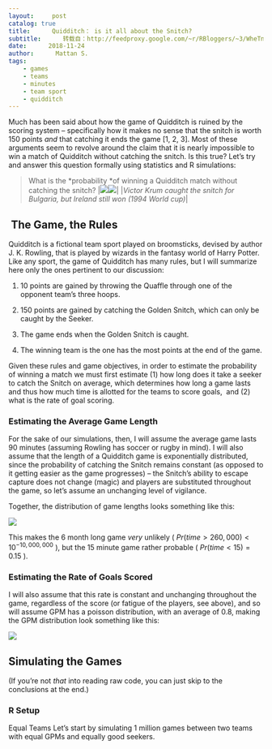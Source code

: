 ```yaml
---
layout:     post
catalog: true
title:      Quidditch： is it all about the Snitch?
subtitle:      转载自：http://feedproxy.google.com/~r/RBloggers/~3/WheTnbvMmec/
date:      2018-11-24
author:      Mattan S.
tags:
    - games
    - teams
    - minutes
    - team sport
    - quidditch
---
```






Much has been said about how the game of Quidditch is ruined by the scoring system – specifically how it makes no sense that the snitch is worth 150 points *and* that catching it ends the game [1, 2, 3]. Most of these arguments seem to revolve around the claim that it is nearly impossible to win a match of Quidditch without catching the snitch. Is this true? Let’s try and answer this question formally using statistics and R simulations:

> What is the *probability *of winning a Quidditch match without catching the snitch?
|![](https://i1.wp.com/3.bp.blogspot.com/-vdR0-S17fuE/W_lfELTf0wI/AAAAAAAA3dA/EBjvzpDC11Ac4mmbuBDrkkmERribllBFgCLcBGAs/s640/freegifmaker.me_2dxgP.gif?resize=444%2C250&ssl=1)![](https://i1.wp.com/3.bp.blogspot.com/-vdR0-S17fuE/W_lfELTf0wI/AAAAAAAA3dA/EBjvzpDC11Ac4mmbuBDrkkmERribllBFgCLcBGAs/s640/freegifmaker.me_2dxgP.gif?resize=444%2C250&ssl=1)|
|*Victor Krum caught the snitch for Bulgaria, but Ireland still won (1994 World cup)*|



##  The Game, the Rules

Quidditch is a fictional team sport played on broomsticks, devised by author J. K. Rowling, that is played by wizards in the fantasy world of Harry Potter. Like any sport, the game of Quidditch has many rules, but I will summarize here only the ones pertinent to our discussion:

1. 10 points are gained by throwing the Quaffle through one of the opponent team’s three hoops.

1. 150 points are gained by catching the Golden Snitch, which can only be caught by the Seeker.

1. The game ends when the Golden Snitch is caught.

1. The winning team is the one has the most points at the end of the game.


Given these rules and game objectives, in order to estimate the probability of winning a match we must first estimate (1) how long does it take a seeker to catch the Snitch on average, which determines how long a game lasts and thus how much time is allotted for the teams to score goals,  and (2) what is the rate of goal scoring.

### Estimating the Average Game Length

For the sake of our simulations, then, I will assume the average game lasts 90 minutes (assuming Rowling has soccer or rugby in mind). I will also assume that the length of a Quidditch game is exponentially distributed, since the probability of catching the Snitch remains constant (as opposed to it getting easier as the game progresses) – the Snitch’s ability to escape capture does not change (magic) and players are substituted throughout the game, so let’s assume an unchanging level of vigilance.

Together, the distribution of game lengths looks something like this:

![](https://i0.wp.com/1.bp.blogspot.com/-hTjWMZaW2K4/W_lQgXAZuXI/AAAAAAAA3cw/bLGsPGjKt6stP2ACLyoiDvLqL32qpjMRwCLcBGAs/s400/fig1.png?resize=450%2C1062&ssl=1)


This makes the 6 month long game *very* unlikely ( $Pr(time>260,000)<10^{-10,000,000}$ ), but the 15 minute game rather probable ( $Pr(time<15)=0.15$ ).

### Estimating the Rate of Goals Scored

I will also assume that this rate is constant and unchanging throughout the game, regardless of the score (or fatigue of the players, see above), and so will assume GPM has a poisson distribution, with an average of 0.8, making the GPM distribution look something like this:

![](https://i1.wp.com/4.bp.blogspot.com/-7-dbMQTNP_0/W_lQkxyAhJI/AAAAAAAA3c0/03ZuEzs2NR8e-6_ZZMEaoCYPekvcOOBiQCLcBGAs/s400/fig2.png?resize=450%2C1062&ssl=1)


## Simulating the Games

(If you’re not *that* into reading raw code, you can just skip to the conclusions at the end.)

### R Setup


Equal Teams
Let’s start by simulating 1 million games between two teams with equal GPMs and equally good seekers.
